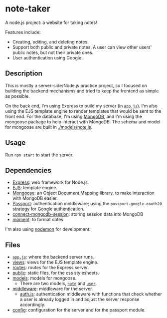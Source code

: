 # note-taker

A node.js project: a website for taking notes!

Features include:
- Creating, editing, and deleting notes.
- Support both public and private notes. A user can view other users' public notes, but not their private ones.
- User authentication using Google.

## Description

This is mostly a server-side/Node.js practice project, so I focused on building the backend mechanisms and tried to keep the frontend as simple as possible.

On the back end, I'm using Express to build my server (in [`app.js`](./app.js)). I'm also using the EJS template engine to render templates that would be sent to the front end. For the database, I'm using [MongoDB](https://www.mongodb.com/), and I'm using the mongoose package to help interact with MongoDB. The schema and model for mongoose are built in [./models/note.js](./models/note.js).

## Usage

Run `npm start` to start the server.

## Dependencies

- [Express](https://expressjs.com/): web framework for Node.js.
- [EJS](https://ejs.co/): template engine.
- [Mongoose](https://mongoosejs.com/): an Object Document Mapping library, to make interaction with MongoDB easier.
- [Passport](http://www.passportjs.org/): authentication middleware; using the `passport-google-oauth20` strategy for Google authentication.
- [connect-mongodb-session](https://www.npmjs.com/package/connect-mongodb-session): storing session data into MongoDB
- [moment](https://momentjs.com/): to format dates

I'm also using [nodemon](https://nodemon.io/) for development.

## Files

- [`app.js`](./app.js): where the backend server runs.
- [views](./views): views for the EJS template engine.
- [routes](./routes): routes for the Express server.
- [public](./public): static files, for the css stylesheets.
- [models](./models): models for mongoose.
  - There are two models, [`note`](./models/note.js) and [`user`](./models/user.js).
- [middleware](./middleware): middleware for the server.
  - [auth.js](./middleware/auth.js): authentication middleware with functions that check whether a user is already logged in and adjust the server response accordingly.
- [config](./config): configuration for the server and for the passport module.